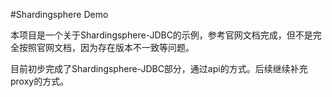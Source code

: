 #Shardingsphere Demo

本项目是一个关于Shardingsphere-JDBC的示例，参考官网文档完成，但不是完全按照官网文档，因为存在版本不一致等问题。

目前初步完成了Shardingsphere-JDBC部分，通过api的方式。后续继续补充proxy的方式。